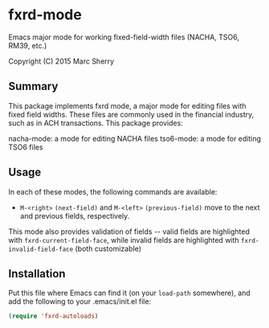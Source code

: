 # fxrd-mode
Emacs major mode for working fixed-field-width files (NACHA, TSO6, RM39, etc.)

Copyright (C) 2015 Marc Sherry

## Summary
This package implements fxrd mode, a major mode for editing files with fixed
field widths. These files are commonly used in the financial industry, such
as in ACH transactions. This package provides:

nacha-mode: a mode for editing NACHA files
tso6-mode: a mode for editing TSO6 files

## Usage
In each of these modes, the following commands are available:

- `M-<right>` `(next-field)` and `M-<left>` `(previous-field)` move to the next
 and previous fields, respectively.

This mode also provides validation of fields -- valid fields are highlighted
with `fxrd-current-field-face`, while invalid fields are highlighted with
`fxrd-invalid-field-face` (both customizable)

## Installation

Put this file where Emacs can find it (on your `load-path` somewhere), and
add the following to your .emacs/init.el file:

```lisp
(require 'fxrd-autoloads)
```
